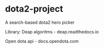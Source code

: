 # dota2-project
A search-based dota2 hero picker

Library:
Deap algoritms - deap.readthedocs.io

Open dota api - docs.opendota.com
